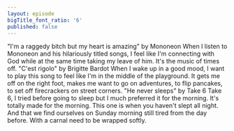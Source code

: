 ```yaml
---
layout: episode
bigTitle_font_ratio: '6'
published: false
---
```

"I'm a raggedy bitch but my heart is amazing" by Mononeon
When I listen to Mononeon and his hilariously titled songs, I feel like I'm connecting with God while at the same time taking my leave of him.
It's the music of times off.
"C'est rigolo" by Brigitte Bardot
When I wake up in a good mood, I want to play this song to feel like I'm in the middle of the playground.
It gets me off on the right foot, makes me want to go on adventures, to flip pancakes, to set off firecrackers on street corners.
"He never sleeps" by Take 6
Take 6, I tried before going to sleep but I much preferred it for the morning.
It's totally made for the morning.
This one is when you haven't slept all night.
And that we find ourselves on Sunday morning still tired from the day before.
With a carnal need to be wrapped softly.
